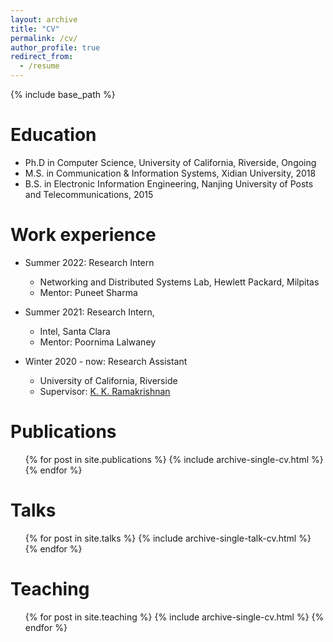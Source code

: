```yaml
---
layout: archive
title: "CV"
permalink: /cv/
author_profile: true
redirect_from:
  - /resume
---
```


{% include base_path %}

Education
======
* Ph.D in Computer Science, University of California, Riverside, Ongoing
* M.S. in Communication & Information Systems, Xidian University, 2018
* B.S. in Electronic Information Engineering, Nanjing University of Posts and Telecommunications, 2015

Work experience
======
* Summer 2022: Research Intern 
  * Networking and Distributed Systems Lab, Hewlett Packard, Milpitas
  * Mentor: Puneet Sharma

* Summer 2021: Research Intern,
  * Intel, Santa Clara
  * Mentor: Poornima Lalwaney

* Winter 2020 - now: Research Assistant
  * University of California, Riverside
  * Supervisor: [K. K. Ramakrishnan](https://kknetsyslab.cs.ucr.edu/)
  
<!-- Skills
======
* Skill 1
* Skill 2
  * Sub-skill 2.1
  * Sub-skill 2.2
  * Sub-skill 2.3
* Skill 3 -->

Publications
======
  <ul>{% for post in site.publications %}
    {% include archive-single-cv.html %}
  {% endfor %}</ul>
  
Talks
======
  <ul>{% for post in site.talks %}
    {% include archive-single-talk-cv.html %}
  {% endfor %}</ul>
  
Teaching
======
  <ul>{% for post in site.teaching %}
    {% include archive-single-cv.html %}
  {% endfor %}</ul>
  
<!-- Service and leadership
======
* Currently signed in to 43 different slack teams -->
